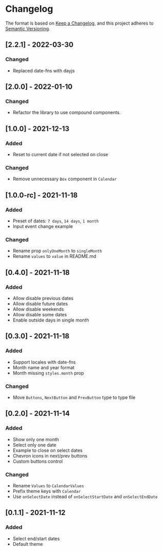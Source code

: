 # Changelog

The format is based on [Keep a Changelog](https://keepachangelog.com/en/1.0.0/),
and this project adheres to [Semantic Versioning](https://semver.org/spec/v2.0.0.html).

## [2.2.1] - 2022-03-30
### Changed
- Replaced date-fns with dayjs

## [2.0.0] - 2022-01-10
### Changed
- Refactor the library to use compound components.

## [1.0.0] - 2021-12-13
### Added
- Reset to current date if not selected on close

### Changed
- Remove unnecessary `Box` component in `Calendar`

## [1.0.0-rc] - 2021-11-18
### Added
- Preset of dates: `7 days`, `14 days`, `1 month`
- Input event change example

### Changed
- Rename prop `onlyOneMonth` to `singleMonth`
- Rename `values` to `value` in README.md

## [0.4.0] - 2021-11-18
### Added
- Allow disable previous dates
- Allow disable future dates
- Allow disable weekends
- Allow disable some dates
- Enable outside days in single month

## [0.3.0] - 2021-11-18
### Added
- Support locales with date-fns
- Month name and year format
- Month missing `styles.month` prop

### Changed
- Move `Buttons`, `NextButton` and `PrevButton` type to type file

## [0.2.0] - 2021-11-14
### Added
- Show only one month
- Select only one date
- Example to close on select dates
- Chevron icons in next/prev buttons
- Custom buttons control

### Changed
- Rename `Values` to `CalendarValues`
- Prefix theme keys with `Calendar`
- Use `onSelectDate` instead of `onSelectStartDate` and `onSelectEndDate`

## [0.1.1] - 2021-11-12
### Added
- Select end/start dates
- Default theme

